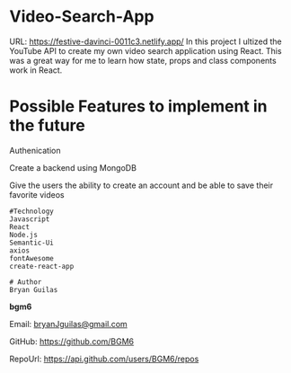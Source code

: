 # Video-Search-App
URL: https://festive-davinci-0011c3.netlify.app/
In this project I ultized the YouTube API to create my own video search application using React.
This was a great way for me to learn how state, props and class components work in React.
    
# Possible Features to implement in the future

Authenication

Create a backend using MongoDB

Give the users the ability to create an account and be able to save  their favorite videos 

    #Technology
    Javascript
    React
    Node.js
    Semantic-Ui
    axios
    fontAwesome
    create-react-app
    
    # Author 
    Bryan Guilas
    
**bgm6**
    
Email: bryanJguilas@gmail.com
    
GitHub: https://github.com/BGM6
    
RepoUrl: https://api.github.com/users/BGM6/repos
